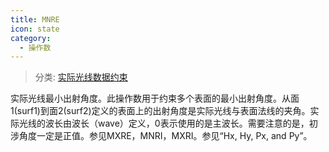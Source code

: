 ```yaml
---
title: MNRE
icon: state
category:
  - 操作数
---
```


> 分类: [实际光线数据约束](/hb/operands/131/882/  "Zemax 操作数 实际光线数据约束")

实际光线最小出射角度。此操作数用于约束多个表面的最小出射角度。从面1(surf1)到面2(surf2)定义的表面上的出射角度是实际光线与表面法线的夹角。实际光线的波长由波长（wave）定义，0表示使用的是主波长。需要注意的是，初涉角度一定是正值。参见MXRE，MNRI，MXRI。参见“Hx, Hy, Px, and Py”。